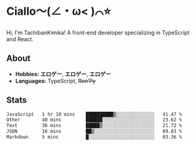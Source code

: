 # Ciallo～(∠・ω< )⌒⭐️

Hi, I'm TachibanKimika! A front-end developer specializing in TypeScript and React.

## About
- **Hobbies:** **エロゲー**, **エロゲー**, **エロゲー**
- **Languages:** TypeScript, ~~Ren’Py~~

## Stats
<!--START_SECTION:waka-->

```txt
JavaScript   1 hr 10 mins    ██████████▒░░░░░░░░░░░░░░   41.47 %
Other        40 mins         ██████░░░░░░░░░░░░░░░░░░░   23.62 %
Text         36 mins         █████▒░░░░░░░░░░░░░░░░░░░   21.72 %
JSON         16 mins         ██▒░░░░░░░░░░░░░░░░░░░░░░   09.83 %
Markdown     5 mins          █░░░░░░░░░░░░░░░░░░░░░░░░   03.36 %
```

<!--END_SECTION:waka-->

<!-- ![Metrics](https://metrics.lecoq.io/TachibanaKimika?template=classic&base.activity=0&base.community=0&base.repositories=0&languages=1&isocalendar=1&isocalendar.duration=half-year&languages.limit=8&languages.sections=most-used&languages.colors=github&languages.threshold=0%25&languages.indepth=false&languages.recent.load=300&languages.recent.days=14&config.timezone=Asia%2FShanghai)
 -->
